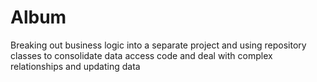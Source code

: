 # Album
Breaking out business logic into a separate project and using repository classes to consolidate data access code and deal with complex relationships and updating data
